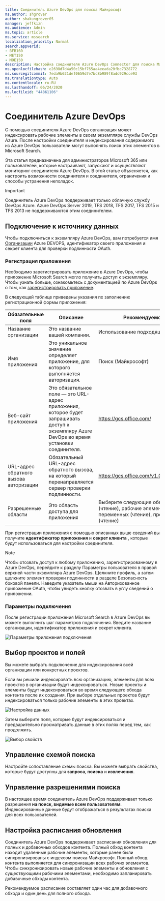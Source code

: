 ```yaml
---
title: Соединитель Azure DevOps для поиска Майкрософт
ms.author: shgrover
author: shakungrover05
manager: jeffkizn
ms.audience: Admin
ms.topic: article
ms.service: mssearch
localization_priority: Normal
search.appverid:
- BFB160
- MET150
- MOE150
description: Настройка соединителя Azure DevOps Connector для поиска Майкрософт
ms.openlocfilehash: e2698d7d4a50c15bf765aa4eeada20fbc7328772
ms.sourcegitcommit: 7eda9b621def0659d7e7bc8b989f8adc929cce93
ms.translationtype: Auto
ms.contentlocale: ru-RU
ms.lasthandoff: 06/24/2020
ms.locfileid: "44861106"
---
```

# <a name="azure-devops-connector"></a>Соединитель Azure DevOps

С помощью соединителя Azure DevOps организация может индексировать рабочие элементы в своем экземпляре службы DevOps Azure. После настройки соединителя и индексирования содержимого из Azure DevOps пользователи могут выполнять поиск этих элементов в Microsoft Search.

Эта статья предназначена для администраторов Microsoft 365 или пользователей, которые настраивают, запускают и осуществляют мониторинг соединителя Azure DevOps. В этой статье объясняется, как настроить возможности соединителя и соединителя, ограничения и способы устранения неполадок.

>[!IMPORTANT]
>Соединитель Azure DevOps поддерживает только облачную службу DevOps Azure. Azure DevOps Server 2019, TFS 2018, TFS 2017, TFS 2015 и TFS 2013 не поддерживаются этим соединителем.

## <a name="connect-to-a-data-source"></a>Подключение к источнику данных

Чтобы подключиться к экземпляру Azure DevOps, вам потребуется имя [Организации](https://docs.microsoft.com/azure/devops/organizations/accounts/create-organization) Azure DEVOPS, идентификатор своего приложения и секрет клиента для проверки подлинности OAuth.

### <a name="register-an-app"></a>Регистрация приложения

Необходимо зарегистрировать приложение в Azure DevOps, чтобы приложение Microsoft Search могло получить доступ к экземпляру. Чтобы узнать больше, ознакомьтесь с документацией по Azure DevOps о том, как [зарегистрировать приложение](https://docs.microsoft.com/azure/devops/integrate/get-started/authentication/oauth?view=azure-devops#register-your-app).

В следующей таблице приведены указания по заполнению регистрационной формы приложения:

 **Обязательные поля** | **Описание**      | **Рекомендуемое значение**
--- | --- | ---
| Название организации         | Это название вашей компании. | Использование подходящего значения   |
| Имя приложения     | Это уникальное значение определяет приложение, для которого выполняется авторизация.    | Поиск (Майкрософт)     |
| Веб-сайт приложения  | Это обязательное поле — это URL-адрес приложения, которое будет запрашивать доступ к экземпляру Azure DevOps во время установки соединителя.  | <https://gcs.office.com/>                |
| URL-адрес обратного вызова авторизации        | Обязательный URL-адрес обратного вызова, на который перенаправляется сервер проверки подлинности. | <https://gcs.office.com/v1.0/admin/oauth/callback>|
| Разрешенные области | Это область доступа для приложения | Выберите следующие области: удостоверение (чтение), рабочие элементы (чтение), группы переменных (чтение), проект и Рабочая группа (чтение)|

При регистрации приложения с помощью описанных выше сведений вы получите **идентификатор приложения** и **секрет клиента** , которые будут использоваться для настройки соединителя.

>[!NOTE]
>Чтобы отозвать доступ к любому приложению, зарегистрированному в Azure DevOps, перейдите к разделу Параметры пользователя в правой верхней части экземпляра Azure DevOps. Щелкните профиль, а затем щелкните элемент проверки подлинности в разделе Безопасность боковой панели. Наведите указатель мыши на Авторизованное приложение OAuth, чтобы увидеть кнопку отозвать в углу сведений о приложении.

### <a name="connection-settings"></a>Параметры подключения

После регистрации приложения Microsoft Search в Azure DevOps вы можете выполнить шаг параметров подключения. Введите название организации, идентификатор приложения и секрет клиента.

![Параметры приложения подключения](media/ADO_Connection_settings_2.png)

## <a name="select-projects-and-fields"></a>Выбор проектов и полей

Вы можете выбрать подключение для индексирования всей организации или конкретных проектов.

Если вы решили индексировать всю организацию, элементы для всех проектов в организации будут индексироваться. Новые проекты и элементы будут индексироваться во время следующего обхода контента после их создания. При выборе отдельных проектов будут индексироваться только рабочие элементы в этих проектах.

![Настройка данных](media/ADO_Configure_data.png)

Затем выберите поля, которые будут индексироваться и предварительно просматривать данные в этих полях перед тем, как продолжить.

![Выбор свойств](media/ADO_choose_properties.png)

## <a name="manage-the-search-schema"></a>Управление схемой поиска

Настройте сопоставление схемы поиска. Вы можете выбрать свойства, которые будут доступны для **запроса**, **поиска** и **извлечения**.

## <a name="manage-search-permissions"></a>Управление разрешениями поиска

В настоящее время соединитель Azure DevOps поддерживает только разрешения **на поиск, видимые всем пользователям**. Индексированные данные будут отображаться в результатах поиска для всех пользователей.

## <a name="set-the-refresh-schedule"></a>Настройка расписания обновления

Соединитель Azure DevOps поддерживает расписания обновления для полных и добавочных обходов контента. Полный обход контента находит удаленные рабочие элементы, которые ранее были синхронизированы с индексом поиска Майкрософт. Полный обход контента выполняется для синхронизации всех рабочих элементов. Чтобы синхронизировать новые рабочие элементы и обновления с существующими рабочими элементами, необходимо запланировать добавочные обходы контента.

Рекомендуемое расписание составляет один час для добавочного обхода и один день для полного обхода.
